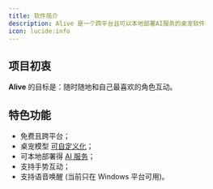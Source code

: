 ```yaml
---
title: 软件简介
description: Alive 是一个跨平台且可以本地部署AI服务的桌宠软件
icon: lucide:info
---
```


## 项目初衷

**Alive** 的目标是：随时随地和自己最喜欢的角色互动。

## 特色功能

- 免费且跨平台；
- 桌宠模型 [可自定义化](/api/configuration)；
- 可本地部署得 [AI 服务](/components/prose)；
- 支持手势互动；
- 支持语音唤醒 (当前只在 Windows 平台可用)。